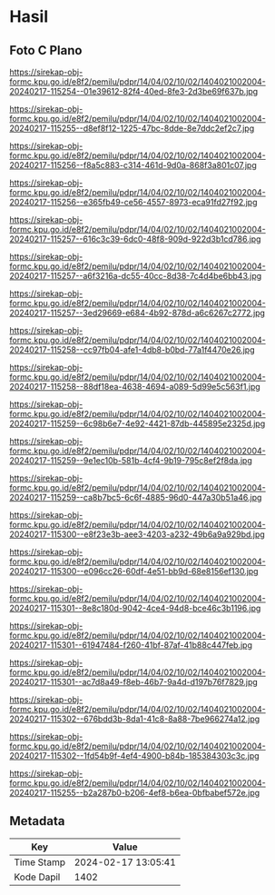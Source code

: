 # Hasil

## Foto C Plano

https://sirekap-obj-formc.kpu.go.id/e8f2/pemilu/pdpr/14/04/02/10/02/1404021002004-20240217-115254--01e39612-82f4-40ed-8fe3-2d3be69f637b.jpg

https://sirekap-obj-formc.kpu.go.id/e8f2/pemilu/pdpr/14/04/02/10/02/1404021002004-20240217-115255--d8ef8f12-1225-47bc-8dde-8e7ddc2ef2c7.jpg

https://sirekap-obj-formc.kpu.go.id/e8f2/pemilu/pdpr/14/04/02/10/02/1404021002004-20240217-115256--f8a5c883-c314-461d-9d0a-868f3a801c07.jpg

https://sirekap-obj-formc.kpu.go.id/e8f2/pemilu/pdpr/14/04/02/10/02/1404021002004-20240217-115256--e365fb49-ce56-4557-8973-eca91fd27f92.jpg

https://sirekap-obj-formc.kpu.go.id/e8f2/pemilu/pdpr/14/04/02/10/02/1404021002004-20240217-115257--616c3c39-6dc0-48f8-909d-922d3b1cd786.jpg

https://sirekap-obj-formc.kpu.go.id/e8f2/pemilu/pdpr/14/04/02/10/02/1404021002004-20240217-115257--a6f3216a-dc55-40cc-8d38-7c4d4be6bb43.jpg

https://sirekap-obj-formc.kpu.go.id/e8f2/pemilu/pdpr/14/04/02/10/02/1404021002004-20240217-115257--3ed29669-e684-4b92-878d-a6c6267c2772.jpg

https://sirekap-obj-formc.kpu.go.id/e8f2/pemilu/pdpr/14/04/02/10/02/1404021002004-20240217-115258--cc97fb04-afe1-4db8-b0bd-77a1f4470e26.jpg

https://sirekap-obj-formc.kpu.go.id/e8f2/pemilu/pdpr/14/04/02/10/02/1404021002004-20240217-115258--88df18ea-4638-4694-a089-5d99e5c563f1.jpg

https://sirekap-obj-formc.kpu.go.id/e8f2/pemilu/pdpr/14/04/02/10/02/1404021002004-20240217-115259--6c98b6e7-4e92-4421-87db-445895e2325d.jpg

https://sirekap-obj-formc.kpu.go.id/e8f2/pemilu/pdpr/14/04/02/10/02/1404021002004-20240217-115259--9e1ec10b-581b-4cf4-9b19-795c8ef2f8da.jpg

https://sirekap-obj-formc.kpu.go.id/e8f2/pemilu/pdpr/14/04/02/10/02/1404021002004-20240217-115259--ca8b7bc5-6c6f-4885-96d0-447a30b51a46.jpg

https://sirekap-obj-formc.kpu.go.id/e8f2/pemilu/pdpr/14/04/02/10/02/1404021002004-20240217-115300--e8f23e3b-aee3-4203-a232-49b6a9a929bd.jpg

https://sirekap-obj-formc.kpu.go.id/e8f2/pemilu/pdpr/14/04/02/10/02/1404021002004-20240217-115300--e096cc26-60df-4e51-bb9d-68e8156ef130.jpg

https://sirekap-obj-formc.kpu.go.id/e8f2/pemilu/pdpr/14/04/02/10/02/1404021002004-20240217-115301--8e8c180d-9042-4ce4-94d8-bce46c3b1196.jpg

https://sirekap-obj-formc.kpu.go.id/e8f2/pemilu/pdpr/14/04/02/10/02/1404021002004-20240217-115301--61947484-f260-41bf-87af-41b88c447feb.jpg

https://sirekap-obj-formc.kpu.go.id/e8f2/pemilu/pdpr/14/04/02/10/02/1404021002004-20240217-115301--ac7d8a49-f8eb-46b7-9a4d-d197b76f7829.jpg

https://sirekap-obj-formc.kpu.go.id/e8f2/pemilu/pdpr/14/04/02/10/02/1404021002004-20240217-115302--676bdd3b-8da1-41c8-8a88-7be966274a12.jpg

https://sirekap-obj-formc.kpu.go.id/e8f2/pemilu/pdpr/14/04/02/10/02/1404021002004-20240217-115302--1fd54b9f-4ef4-4900-b84b-185384303c3c.jpg

https://sirekap-obj-formc.kpu.go.id/e8f2/pemilu/pdpr/14/04/02/10/02/1404021002004-20240217-115255--b2a287b0-b206-4ef8-b6ea-0bfbabef572e.jpg


## Metadata

| Key        | Value               |
| ---------- | ------------------- |
| Time Stamp | 2024-02-17 13:05:41 |
| Kode Dapil | 1402                |



